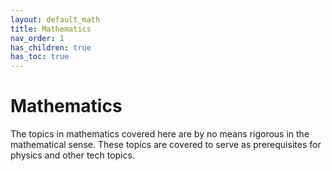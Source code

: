 ```yaml
---
layout: default_math
title: Mathematics
nav_order: 1
has_children: true
has_toc: true
---
```


# Mathematics

The topics in mathematics covered here are by no means rigorous in the mathematical sense.
These topics are covered to serve as prerequisites for physics and other tech topics.

